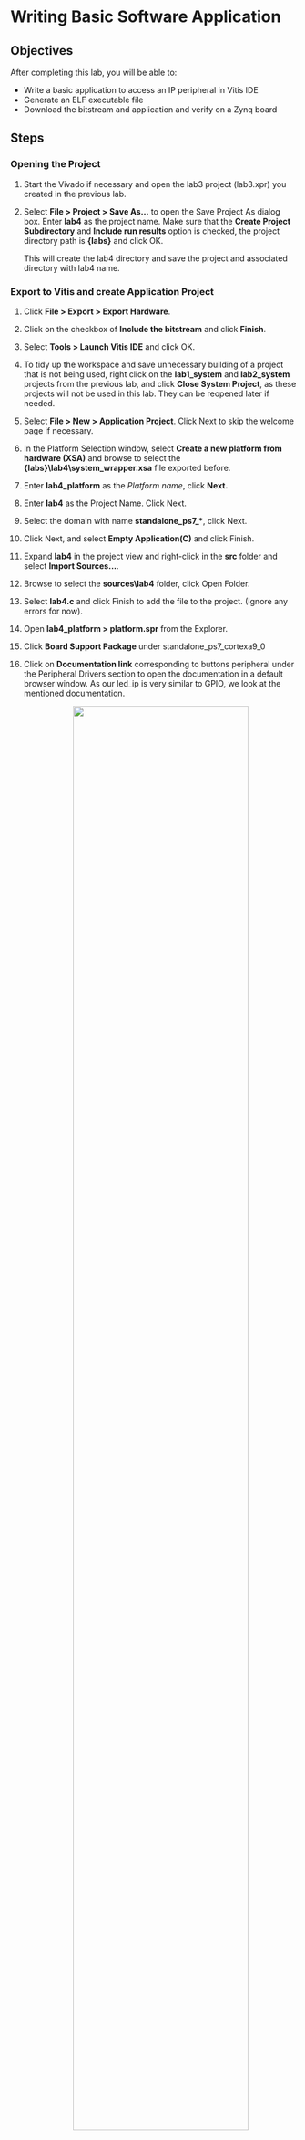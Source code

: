 # Writing Basic Software Application

## Objectives

After completing this lab, you will be able to:
*	Write a basic application to access an IP peripheral in Vitis IDE
*	Generate an ELF executable file
*	Download the bitstream and application and verify on a Zynq board

## Steps

### Opening the Project

1.	Start the Vivado if necessary and open the lab3 project (lab3.xpr) you created in the previous lab.
2.	Select **File > Project > Save As…** to open the Save Project As dialog box. Enter **lab4** as the project name.  Make sure that the **Create Project Subdirectory** and **Include run results** option is checked, the project directory path is **{labs}** and click OK.

    This will create the lab4 directory and save the project and associated directory with lab4 name.

### Export to Vitis and create Application Project

1.	Click **File > Export > Export Hardware**.
1.	Click on the checkbox of **Include the bitstream** and click **Finish**.
1.	Select **Tools > Launch Vitis IDE** and click OK.
1.	To tidy up the workspace and save unnecessary building of a project that is not being used, right click on the **lab1_system** and **lab2_system** projects from the previous lab, and click **Close System Project**, as these projects will not be used in this lab. They can be reopened later if needed.
1. 	Select **File > New > Application Project**. Click Next to skip the welcome page if necessary.
1.  In the Platform Selection window, select **Create a new platform from hardware (XSA)** and browse to select the **{labs}\lab4\system_wrapper.xsa** file exported before.
1. Enter **lab4_platform** as the _Platform name_, click **Next.**
1.	Enter **lab4** as the Project Name. Click Next.
1.  Select the domain with name **standalone_ps7_\***, click Next.
1.	Click Next, and select **Empty Application(C)** and click Finish.
1.	Expand **lab4** in the project view and right-click in the **src** folder and select **Import Sources...**.
1.  Browse to select the **sources\lab4** folder, click Open Folder.
1.	Select **lab4.c** and click Finish to add the file to the project. (Ignore any errors for now).
1.	Open **lab4_platform > platform.spr** from the Explorer.
1. Click **Board Support Package** under standalone_ps7_cortexa9_0
1.	Click on **Documentation link** corresponding to buttons peripheral under the Peripheral Drivers section to open the documentation in a default browser window.  As our led_ip is very similar to GPIO, we look at the mentioned documentation.

    <p align="center">
    <img src ="pics/lab4/1_drvdoc.jpg" width="80%" height="80%"/>
    </p>
    <p align = "center">
    <i>Accessing device driver documentation</i>
    </p>

1.	View the various C and Header files associated with the _GPIO_ by clicking Files at the top of the page.
1.	Double-click on lab4.c in the Project Explorer view to open the file.  This will populate the **Outline** tab.  
1.	Double click on **xgpio.h** in the Outline view on the right of the screen and review the contents of the file to see the available function calls for the GPIO.

    <p align="center">
    <img src ="pics/lab4/2_outlinevw.jpg" width="40%" height="80%"/>
    </p>
    <p align = "center">
    <i>Outline View</i>
    </p>


    The following steps must be performed in your software application to enable reading from the GPIO: 1) Initialize the GPIO, 2) Set data direction, and 3) Read the data

    Find the descriptions for the following functions:

    **XGpio_Initialize(XGpio \*InstancePtr, u16 DeviceId)**
    _InstancePtr_ is a pointer to an XGpio instance.  The memory the pointer references must be pre-allocated by the caller.  Further calls to manipulate the component through the XGpio API must be made with this pointer.

    _DeviceId_ is the unique id of the device controlled by this XGpio component.  Passing in a device id associates the generic XGpio instance to a specific device, as chosen by the caller or application developer.

    **XGpio_SetDataDirection(XGpio \*InstancePtr, unsigned Channel, u32 DirectionMask)**

    _InstancePtr_ is a pointer to the XGpio instance to be worked on.

    _Channel_ contains the channel of the GPIO (1 or 2) to operate on.

    _DirectionMask_ is a bitmask specifying which bits are inputs and which are outputs.  Bits set to 0 are output and bits set to 1 are input.  

    **XGpio_DiscreteRead(XGpio \*InstancePtr, unsigned channel)**

    _InstancePtr_ is a pointer to the XGpio instance to be worked on.

    _Channel_ contains the channel of the GPIO (1 or 2) to operate on
1.	Open the header file **xparameters.h** by double-clicking on **xparameters.h** in the Outline tab

     The **xparameters.h** file contains the address map for peripherals in the system. This file is generated from the hardware platform description from Vivado. Find the following **#define** used to identify the switches peripheral:
    ```C
    #define XPAR_SWITCHES_DEVICE_ID 1
    ```
    > Note the number might be different

    Notice the other **#define XPAR_SWITCHES*** statements in this section for the switches peripheral, and in particular the address of the peripheral defined by **XPAR_SWITCHES_BASEADDR**

1.	Modify line 14 of lab4.c to use this macro (#define) in the XGpio_Initialize function.
1.	Do the same for the **BUTTONS**; find the macro (#define) for the **BUTTONS** peripheral in **xparameters.h**, and modify line 17 in lab4.c, and save the file.

    ```C
    14   XGpio_Initialize(&dip, XPAR_SWITCHES_DEVICE_ID); // Modify this
    15   XGpio_SetDataDirection(&dip, 1, 0xffffffff);
    16
    17   XGpio_Initialize(&push, XPAR_BUTTONS_DEVICE_ID); // Modify this
    18   XGpio_SetDataDirection(&push, 1, 0xffffffff);

    ```
1. **Build** the project
    >If there are any errors, check and fix your code. Your C code will eventually read the value of the switches and output it to the led_ip.

1.	Open **lab4_platform > platform.spr** from Explorer and click **Board Support Package** under standalone_ps7*, click on **Modify BSP Settings**.
2.	Select **drivers** on the left (under Overview)
3.	If the led_ip driver has not already been selected, select Generic under the Driver column for led_ip to access the dropdown menu. From the dropdown menu, select **led_ip**, and click OK.

    <p align="center">
    <img src ="pics/lab4/3_assigndrv.jpg" width="80%" height="80%"/>
    </p>
    <p align = "center">
    <i> Assign led_ip driver </i>
    </p>

###	Examine the Driver code

The driver code was generated automatically when the IP template was created. The driver includes higher level functions which can be called from the user application. The driver will implement the low level functionality used to control your peripheral.

1.	In windows explorer, browse to **led_ip\ip_repo\led_ip_1.0\drivers\led_ip_v1_0\src**
Notice the files in this directory and open **led_ip.c**. This file only includes the header file for the IP.
2.	Close led_ip.c and open the header file **led_ip.h** and notice the macros:

    ```C
    LED_IP_mWriteReg( … )
    LED_IP_mReadReg( … )
    ```
    e.g: search for the macro name LED_IP_mWriteReg:

    ```C
    /**
        *
        * Write a value to a LED_IP register. A 32 bit write is performed.
        * If the component is implemented in a smaller width, only the least
        * significant data is written.
        *
        * @param   BaseAddress is the base address of the LED_IP device.
        * @param   RegOffset is the register offset from the base to write to.
        * @param   Data is the data written to the register.
        *
        * @return  None.
        *
        * @note
        * C-style signature:
        * 	void LED_IP_mWriteReg(Xuint32 BaseAddress, unsigned RegOffset,    Xuint32 Data)
        *
        */
    #define LED_IP_mWriteReg(BaseAddress, RegOffset, Data) \
            Xil_Out32((BaseAddress) + (RegOffset), (Xuint32)(Data))
    ```
    For this driver, you can see the macros are aliases to the lower level functions **Xil_Out32( )** and **Xil_Out32( )**. The macros in this file make up the higher level API of the led_ip driver. If you are writing your own driver for your own IP, you will need to use low level functions like these to read and write from your IP as required. The low level hardware access functions are wrapped in your driver making it easier to use your IP in an Application project.

3.	Modify your C code (see figure below, or you can find modified code in lab4_sol.c from the **sources\lab4** folder) to echo the dip switch settings on the LEDs by using the led_ip driver API macros, and save the application.

4.	Include the header file:

    ```C
    #include "led_ip.h"
    ```

5.	Include the function to write to the IP (insert before the for loop):
    ```C
    LED_IP_mWriteReg(XPAR_LED_IP_S_AXI_BASEADDR, 0, dip_check);
    ```

    Remember that the hardware address for a peripheral (e.g. the macro **XAR_LED_IP_S_AXI_BASEADDR** in the line above) can be found in xparameters.h

    ```C
    #include "xparameters.h"
    #include "xgpio.h"
    #include "led_ip.h"
    //====================================================

    int main (void)
    {

    XGpio dip, push;
    int i, psb_check, dip_check;

    xil_printf("-- Start of the Program --\r\n");

    XGpio_Initialize(&dip, XPAR_SWITCHES_DEVICE_ID); // Modify this
    XGpio_SetDataDirection(&dip, 1, 0xffffffff);

    XGpio_Initialize(&push, XPAR_BUTTONS_DEVICE_ID); // Modify this
    XGpio_SetDataDirection(&push, 1, 0xffffffff);


    while (1)
    {
        psb_check = XGpio_DiscreteRead(&push, 1);
        xil_printf("Push Buttons Status %x\r\n", psb_check);
        dip_check = XGpio_DiscreteRead(&dip, 1);
        xil_printf("DIP Switch Status %x\r\n", dip_check);

        // output dip switches value on LED_ip device
        LED_IP_mWriteReg(XPAR_LED_IP_S_AXI_BASEADDR, 0, dip_check);

        for (i=0; i<9999999; i++);
    }
    }
    ```
6.	Save the file and build the project.

### Verify in Hardware

1.	Make sure that micro-USB cable(s) is(are) connected between the board and the PC. Change the boot mode to JTAG. Turn ON the power of the board.
1. Open the **Vitis Serial Terminal** and add a connection to the corresponding port.
1. Right-click **lab4_system > lab4** and select **Launch Hardware (Single Application Debug)**.

4. Click **Run**. You should see the following output on the Terminal tab.
    <p align="center">
    <img src ="pics/lab4/5_sdkop.jpg" width="35%" height="80%"/>
    </p>
    <p align = "center">
    <i> Connect to serial port </i>
    </p>

    >Note: Setting the DIP switches and push buttons will change the results displayed.

3.	**Exit** Vitis and Vivado.
4.	**Power OFF** the board.

## Conclusion

Use Vitis IDE to define, develop, and integrate the software components of the embedded system.  You can define a device driver interface for each of the peripherals and the processor.  Vitis imports an XSA file, creates a corresponding MSS file and lets you update the settings so you can develop the software side of the processor system.  You can then develop and compile peripheral-specific functional software and generate the executable file from the compiled object code and libraries.
